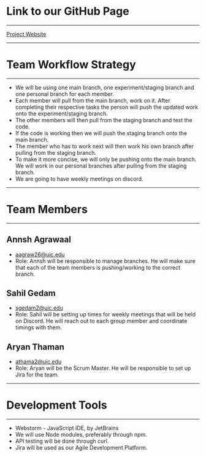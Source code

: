 Link to our GitHub Page
========================
-----------------------

[Project Website](https://uic-cs484.github.io/assignment-1---team-project-proposal-team5/Page1.html)

----------------------
Team Workflow Strategy
======================
-------------------------
* We will be using one main branch, one experiment/staging branch and one personal branch for each member.
* Each member will pull from the main branch, work on it. After completing their respective tasks
  the person will push the updated work onto the experiment/staging branch.
* The other members will then pull from the staging branch and test
  the code.
* If the code is working then we will push the staging branch onto the main branch.
* The member who has to work next will then work his own branch after pulling from the staging
  branch.
* To make it more concise, we will only be pushing onto the main branch. We will work in our personal
  branches after pulling from the staging branch.
* We are going to have weekly meetings on discord.

-------------
Team Members
====================
----------------------

Annsh Agrawaal
--------------------

* aagraw26@uic.edu
* Role: Annsh will be responsible to manage branches. 
  He will make sure that each of the team members is pushing/working to the correct branch.

Sahil Gedam
--------------------

* sgedam2@uic.edu
* Role: Sahil will be setting up times for weekly meetings that will be held on Discord. 
  He will reach out to each group member and coordinate timings with them.

Aryan Thaman
--------------------

* athama2@uic.edu
* Role: Aryan will be the Scrum Master. 
  He will be responsible to set up Jira for the team.

---------------------------
Development Tools
====================
-----------------------
* Webstorm - JavaScript IDE, by JetBrains
* We will use Node modules, preferably through npm.
* API testing will be done through curl.
* Jira will be used as our Agile Development Platform.
